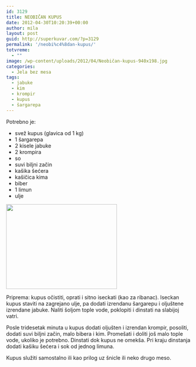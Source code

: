 ```yaml
---
id: 3129
title: NEOBIČAN KUPUS
date: 2012-04-30T10:20:39+00:00
author: mila
layout: post
guid: http://superkuvar.com/?p=3129
permalink: '/neobi%c4%8dan-kupus/'
totvreme:
  - ""
image: /wp-content/uploads/2012/04/Neobičan-kupus-940x198.jpg
categories:
  - Jela bez mesa
tags:
  - jabuke
  - kim
  - krompir
  - kupus
  - šargarepa
---
```

Potrebno je:

  * svež kupus (glavica od 1 kg)
  * 1 šargarepa
  * 2 kisele jabuke
  * 2 krompira
  * so
  * suvi biljni začin
  * kašika šećera
  * kašičica kima
  * biber
  * 1 limun
  * ulje

<img class="alignnone size-medium wp-image-3130" title="Neobičan kupus" src="//superkuvar.com/wp-content/uploads/2012/04/Neobi%C4%8Dan-kupus-e1335780565784-300x230.jpg" alt="" width="300" height="230" /> 

Priprema: kupus očistiti, oprati i sitno iseckati (kao za ribanac). Iseckan kupus staviti na zagrejano ulje, pa dodati izrendanu šargarepu i oljuštene izrendane jabuke. Naliti šoljom tople vode, poklopiti i dinstati na slabijoj vatri.

Posle tridesetak minuta u kupus dodati oljušten i izrendan krompir, posoliti, dodati suvi biljni začin, malo bibera i kim. Promešati i doliti još malo tople vode, ukoliko je potrebno. Dinstati dok kupus ne omekša. Pri kraju dinstanja dodati kašiku šećera i sok od jednog limuna.

Kupus služiti samostalno ili kao prilog uz šnicle ili neko drugo meso.